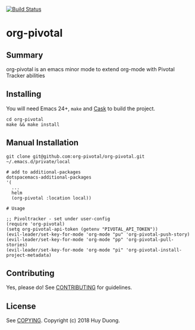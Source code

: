 [![Build Status](https://travis-ci.com/org-pivotal/org-pivotal.svg?branch=master)](https://travis-ci.com/org-pivotal/org-pivotal)
# org-pivotal

## Summary

org-pivotal is an emacs minor mode to extend org-mode with Pivotal Tracker abilities

## Installing

You will need Emacs 24+, `make` and [Cask](https://github.com/cask/cask) to
build the project.

    cd org-pivotal
    make && make install

## Manual Installation

```
git clone git@github.com:org-pivotal/org-pivotal.git ~/.emacs.d/private/local

# add to additional-packages
dotspacemacs-additional-packages
'(
  ...
  helm
  (org-pivotal :location local))

# Usage

;; Pivoltracker - set under user-config
(require 'org-pivotal)
(setq org-pivotal-api-token (getenv "PIVOTAL_API_TOKEN"))
(evil-leader/set-key-for-mode 'org-mode "pu" 'org-pivotal-push-story)
(evil-leader/set-key-for-mode 'org-mode "pp" 'org-pivotal-pull-stories)
(evil-leader/set-key-for-mode 'org-mode "pi" 'org-pivotal-install-project-metadata)

```

## Contributing

Yes, please do! See [CONTRIBUTING][] for guidelines.

## License

See [COPYING][]. Copyright (c) 2018 Huy Duong.


[CONTRIBUTING]: ./CONTRIBUTING.md
[COPYING]: ./COPYING
